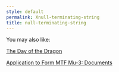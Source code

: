```yaml
---
style: default
permalink: Xnull-terminating-string
title: null-terminating-string
---
```

You may also like:

[The Day of the Dragon](http://scp-wiki.net/the-day-of-the-dragon)

[Application to Form MTF Mu-3: Documents](http://scp-wiki.net/application-to-form-mtf-mu3-supplementary-docs)
